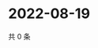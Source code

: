 # 2022-08-19

共 0 条

<!-- BEGIN WEIBO -->
<!-- 最后更新时间 Fri Aug 19 2022 20:08:54 GMT+0800 (China Standard Time) -->

<!-- END WEIBO -->
